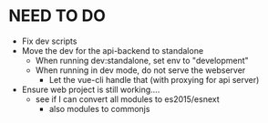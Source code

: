 # NEED TO DO

- Fix dev scripts
- Move the dev for the api-backend to standalone
  - When running dev:standalone, set env to "development"
  - When running in dev mode, do not serve the webserver
    - Let the vue-cli handle that (with proxying for api server)
- Ensure web project is still working....
  - see if I can convert all modules to es2015/esnext
    - also modules to commonjs
